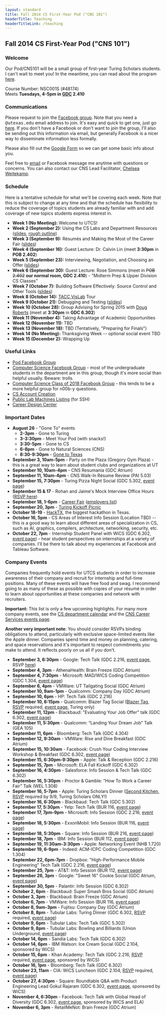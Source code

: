 ```yaml
---
layout: standard
title: Fall 2014 CS First-Year Pod ("CNS 101")
headerTitle: Teaching
headerTitleLink: /teaching
---
```


## Fall 2014 CS First-Year Pod ("CNS 101")

### Welcome

Our Pod/CNS101 will be a small group of first-year Turing Scholars students. I can't wait to meet you! In the meantime, you can read about the program [here](https://www.cs.utexas.edu/undergraduate-program/student-engagement-and-support/360-connections/cns-101).

Course Number: NSC001S (#48174)<br/>
Meets **Tuesdays, 4-5pm in [GDC](http://www.utexas.edu/maps/main/buildings/gdc.html) 2.410**

### Communications

Please request to join the [Facebook group](https://www.facebook.com/groups/622145304569459/). Note that you need a <tt>@utexas.edu</tt> email address to join. It's easy and quick to get one, just go [here](https://get.utmail.utexas.edu/). If you don't have a Facebook or don't want to join the group, I'll also be sending out this information via email, but generally Facebook is a nicer way to disseminate information less formally.

Please also fill out the [Google Form](http://mattb.name/podform) so we can get some basic info about you.

Feel free to [email](http://mattb.name/contact) or Facebook message me anytime with questions or concerns. You can also contact our CNS Lead Facilitator, [Chelsea Weitekamp](mailto:chelseaweitekamp@gmail.com).

<!--

### Topics Overview

Here is a rough list of topics we'll be talking about (in no order). As the semester goes on, this list will get more detailed.

- Using the CS labs and other department and UT resources
- Building your résumé and making the most of the [Career Fair](http://cns.utexas.edu/career-design-center/career-events/career-fairs)
- Interviewing and negotiating with companies
- Meeting professors from the department
- Choosing classes for spring semester and beyond
- Extracurricular opportunities
- Various useful topics not typically covered in CS classes
- ...more!

In addition to the topics we cover in our weekly meetings, we'll be having fun social events throughout the semester.

-->

### Schedule

Here is a tentative schedule for what we'll be covering each week. Note that this is subject to change at any time and that the schedule has flexibility to reduce the coverage of topics students are already familiar with and add coverage of new topics students express interest in.

- **Week 1 (No Meeting):** Welcome to UTCS!
- **Week 2 (September 2):** Using the CS Labs and Department Resources ([slides](https://docs.google.com/presentation/d/1370n8KaJPFKTku85wZPCNVswi2rAKkR_JkSw53BR9Fc/edit?usp=sharing), [rough outline](https://docs.google.com/a/utexas.edu/document/d/1sgBhcgLTqmgTcpwvfVmfjIFxIzSl5s79QOai1kzuFgc/edit))
- **Week 3 (September 9):** Résumés and Making the Most of the Career Fair ([slides](https://docs.google.com/presentation/d/1oOhYVgQJ2NR6zJ6jlbQPNVOqdkzbY9yw1ElXn-J7OVM/edit?usp=sharing))
- **Week 4 (September 16):** Guest Lecture: Dr. Calvin Lin (meet **3:30pm** in **POB 2.402**)
- **Week 5 (September 23):** Interviewing, Negotiation, and Choosing an Offer ([slides](https://docs.google.com/presentation/d/14NFFyqLUa9D1Yzh09Ig76rkLxp_VP2_Z71WAlIjT-co/edit?usp=sharing))
- **Week 6 (September 30):** Guest Lecture: Rose Simmons (meet in <strike>POB 2.402</strike> **our normal room, GDC 2.410**) - "Midterm Prep & Upper Division CS Classes" <!-- 311H midterm 10/2 -->
- **Week 7 (October 7):** Building Software Effectively: Source Control and Other Tools ([slides](https://docs.google.com/presentation/d/1987CvI0hroSKljUPZ-PzCyidcCs8Mns5qE1Sp1IgvaQ/edit?usp=sharing))
- **Week 8 (October 14):** [TACC VisLab](https://www.tacc.utexas.edu/resources/visualization) Tour <!-- 314H midterm 10/16 -->
- **Week 9 (October 21):** Debugging and Testing ([slides](https://docs.google.com/presentation/d/1kbW60gmShb0KJDchdLxdkEYe-tUiDoW1Etvchs3jFCo/edit?usp=sharing))
- **Week 10 (October 28):** Group Advising for Spring 2015 with [Doug Roberts](mailto:doug.roberts@austin.utexas.edu) (meet at **3:30pm** in **GDC 6.302**)
- **Week 11 (November 4):** Taking Advantage of Academic Opportunities
- **Week 12 (November 11):** TBD
- **Week 13 (November 18):** TBD (Tentatively, "Preparing for Finals")
- **Week 14 (No Meeting):** Thanksgiving Week -- optional social event TBD
- **Week 15 (December 2):** Wrapping Up

### Useful Links

- [Pod Facebook Group](https://www.facebook.com/groups/622145304569459/)
- [Computer Science Facebook Group](https://www.facebook.com/groups/155607091223285/) - most of the undergraduate students in the department are in this group, though it's more social than helpful usually. Beware: trolls.
- [Computer Science Class of 2018 Facebook Group](https://www.facebook.com/groups/215495551984255/) - this tends to be a more helpful group for n00b-y questions.
- [CS Account Creation](https://apps.cs.utexas.edu/udb/newaccount/)
- [Public Lab Machines Listing](http://apps.cs.utexas.edu/unixlabstatus/) (for SSH)
- [Career Design Center](http://cns.utexas.edu/career-design-center)

### Important Dates

- **August 26** - "Gone To" events
  - **2-3pm** - Gone to Turing
  - **3-3:30pm** - Meet Your Pod (with snacks!)
  - **3:30-5pm** - Gone to CS
  - **6-8pm** - Gone to Natural Sciences (CNS)
  - **8:30-9:30pm** - [Gone to Texas](http://events.utexas.edu/gtt)
- **September 3, 10am-5pm** - Party on the Plaza (Gregory Gym Plaza) - this is a great way to learn about student clubs and organizations at UT
- **September 10, 10am-4pm** - CNS Resumania (GDC Atrium)
- **September 11, 10am-4pm** - CNS Walk-In Résume Review (PAI 5.03)
- **September 15, 7:30pm** - Turing Pizza Night Social (GDC 5.302, [event page](https://www.facebook.com/events/332404850269313/))
- **September 15 & 17** - Rohan and Jaime's Mock Interview Office Hours ([RSVP here](http://www.wejoinin.com/sheets/rleii))
- **September 18, 1-6pm** - [Career Fair](http://cns.utexas.edu/career-design-center/career-events/career-fairs) ([employers list](https://cns.utexas.edu/images/CNS/Career_Design_Center/PDFs/Fall_2014_EXPO_Registration_082814.pdf))
- **September 20, 3pm** - [Turing Kickoff Picnic](https://www.facebook.com/events/1464474467173677/)
- **October 18-19** - [HackTX](http://hacktx.com/), the biggest hackathon in Texas.
- **October 16, 5pm** - CS Areas of Interest Info Session (Location TBD) -- this is a good way to learn about different areas of specialization in CS, such as AI, graphics, compilers, architecture, networking, security, etc.
- **October 22, 7pm** - Internship Student Panel with WiCS (GDC 6.302, [event page](https://www.facebook.com/events/1499749770278022/)) - hear student perspectives on internships at a variety of companies. I'll be there to talk about my experiences at Facebook and Tableau Software.

### Company Events

Companies frequently hold events for UTCS students in order to increase awareness of their company and recruit for internship and full-time positions. Many of these events will have free food and swag. I recommend going to as many of these as possible with copies of your résumé in order to learn about opportunities at these companies and network with recruiters.

**Important:** This list is only a few upcoming highlights. For many more company events, see the [CS department calendar](http://www.cs.utexas.edu/calendar/) and the [CNS Career Services events page](https://www.facebook.com/cnscareers/events).

**Another very important note**: You should consider RSVPs binding obligations to attend, particularly with exclusive space-limited events like the Apple dinner. Companies spend time and money on planning, catering, and space reservations and it's important to respect commitments you make to attend. It reflects poorly on us all if you don't.

- **September 3, 6:30pm** - Google: Tech Talk (GDC 2.216, [event page](https://www.facebook.com/events/1520578448172154/), RSVP [here](http://goo.gl/NAtKhM))
- **September 4, 3pm** - AthenaHealth: Brain Freeze (GDC Atrium)
- **September 4, 7:30pm** - Microsoft: MAD/WICS Coding Competition (GDC 1.304, [event page](https://www.facebook.com/events/1492135614366790/))
- **September 6, 4pm** - VMWare: UT Tailgating Social (GDC Atrium)
- **September 10, 9am-1pm** - Qualcomm: Company Day (GDC Atrium)
- **September 10, 6pm** - HP: Tech Talk (GDC 2.216)
- **September 10, 6:15pm** - Qualcomm: Blazer Tag Social ([Blazer Tag](http://www.blazertag.com/), [RSVP](https://docs.google.com/forms/d/1-VrqAimYl6ZTkNVu1XD5vjhtCxjDqfDp7eIx6Q1SJBE/viewform) required, [event page](https://www.facebook.com/events/260366494159026/), Turing only)
- **September 11, 12pm** - Blackbaud: "Evaluating Your Job Offer" talk (GDC 6.302, [event page](http://www.cs.utexas.edu/events/53377))
- **September 11, 5:30pm** - Qualcomm: “Landing Your Dream Job” Talk (GEA 105)
- **September 11, 6pm** - Bloomberg: Tech Talk (GDC 4.304)
- **September 12, 9:30am** - VMWare: Rise and Dine Breakfast (GDC Atrium)
- **September 15, 10:30am** - Facebook: Crush Your Coding Interview Workshop & Breakfast (GDC 6.302, [event page](https://www.facebook.com/events/753179881410384/))
- **September 15, 6:30pm-9:30pm** - Apple: Talk & Reception (GDC 2.216)
- **September 15, 7pm** - Microsoft: ELA Fall Kickoff (GDC 6.302)
- **September 16, 4:30pm** - Salesforce: Info Session & Tech Talk (GDC 6.302)
- **September 16, 5:30pm** - Proctor & Gamble: “How To Work a Career Fair” Talk (WEL 1.308)
- **September 16, 5-7pm** - Apple: Turing Scholars Dinner ([Second Kitchen](http://congressaustin.com/second/), [RSVP](https://docs.google.com/forms/d/1UPVwz7FLbWx9QF3jykI4yNwpFH0SFuIInHAaiGO7fko/viewform) required by 9/9, Turing Scholars ONLY!)
- **September 16, 6:30pm** - Blackbaud: Tech Talk (GDC 5.302)
- **September 17, 5:30pm** - Yelp: Tech Talk (BUR 116, [event page](https://www.facebook.com/events/795355387198773/))
- **September 17, 7pm-9pm** - Microsoft: Info Session (GDC 2.216, [event page](http://www.cs.utexas.edu/events/53130))
- **September 18, 5:30pm** - ExxonMobil: Info Session (BUR 116, [event page](https://www.facebook.com/events/271164159735025/))
- **September 18, 5:30pm** - Square: Info Session (BUR 216, [event page](https://www.facebook.com/events/1475661886051066/))
- **September 18, 7pm** - IBM: Info Session (BUR 112, [event page](https://www.facebook.com/events/1442652739353995/))
- **September 19, 11:30am-3:30pm** - Apple: Networking Event (NHB 1.720)
- **September 19, 6-9pm** - Indeed: ACM-ICPC Coding Competition (GDC 1.304)
- **September 22, 6pm-7pm** - Dropbox: "High-Performance Mobile Engineering" Tech Talk (GDC 2.216, [event page](https://www.facebook.com/events/276348272575928/))
- **September 25, 7pm** - AT&T: Info Session (BUR 112, [event page](https://www.facebook.com/events/791089997609579/))
- **September 26, 3pm** - Google: "Sweet 16" Cookie Social (GDC Atrium, [event page](https://www.facebook.com/events/1541750906059466/))
- **September 30, 5pm** - Palantir: Info Session (GDC 6.302)
- **October 2, 6pm** - Blackbaud: Super Smash Bros Social (GDC Atrium)
- **October 3, 3pm** - Blackbaud: Brain Freeze (GDC Atrium)
- **October 6, 7pm** - VMWare: Info Session (BUR 116, [event page](https://www.facebook.com/events/323133501182488/))
- **October 8, 9am-3pm** - Fujitsu: Company Day (GDC Atrium)
- **October 8, 8pm** - Tubular Labs: Turing Dinner (GDC 6.302, [RSVP](https://docs.google.com/forms/d/1untk7C6tEfCp2P4cewX0VXOG5MtG7J2iLZSSv4mcMps/viewform) required, [event page](https://www.facebook.com/events/1536973289851460/))
- **October 9, 6pm** - Tubular Labs: Tech Talk (GDC 5.302)
- **October 9, 8pm** - Tubular Labs: Bowling and Billiards (Union Underground, [event page](https://www.facebook.com/events/1557733591113262/))
- **October 14, 6pm** - Sandia Labs: Tech Talk (GDC 6.302)
- **October 14, 6pm** - IBM Watson: Ice Cream Social (GDC 2.104, sponsored by WiCS)
- **October 15, 6pm** - Khan Academy: Tech Talk (GDC 2.216, [RSVP](http://goo.gl/3xCBtd) required, [event page](https://www.facebook.com/events/1537141253190061/), sponsored by WiCS)
- **October 16, 1pm** - Bloomberg: Tech Talk (GDC 6.302)
- **October 23, 11am** - CIA: WiCS Luncheon (GDC 2.104, [RSVP](https://docs.google.com/forms/d/1otjoq6fviysY2KplvTOwDU4ukNjg7A8G0wiJMkRKnhc/viewform?usp=send_form) required, [event page](https://www.facebook.com/events/1531950963686100/))
- **October 27, 4:30pm** - Square: Roundtable Q&A with Product Engineering Lead Gokul Rajaram (GDC 6.302, [event page](https://www.facebook.com/events/1493714344214193/), sponsored by WiCS)
- **November 4, 6:30pm** - Facebook: Tech Talk with Global Head of Diversity (GDC 6.302, [event page](https://www.facebook.com/events/733830080029419/), sponsored by WiCS and ELA)
- **November 6, 3pm** - RetailMeNot: Brain Freeze (GDC Atrium)
